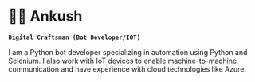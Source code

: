 # 🏄‍♂️ Ankush

**`Digital Craftsman (Bot Developer/IOT)`**

I am a Python bot developer specializing in automation using Python and Selenium. I also work with IoT devices to enable machine-to-machine
 communication and have experience with cloud technologies like Azure. 
 
    

